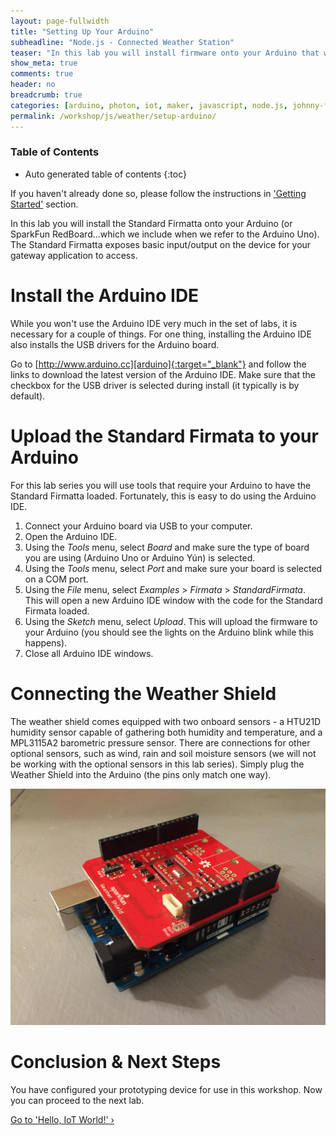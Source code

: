 ```yaml
---
layout: page-fullwidth
title: "Setting Up Your Arduino"
subheadline: "Node.js - Connected Weather Station"
teaser: "In this lab you will install firmware onto your Arduino that will enable communication with the gateway application."
show_meta: true
comments: true
header: no
breadcrumb: true
categories: [arduino, photon, iot, maker, javascript, node.js, johnny-five]
permalink: /workshop/js/weather/setup-arduino/
---
```

### Table of Contents
*  Auto generated table of contents
{:toc}

If you haven't already done so, please follow the instructions in ['Getting Started'](./getting-started/) section.

In this lab you will install the Standard Firmatta onto your Arduino (or SparkFun RedBoard...which we include when we refer to the Arduino Uno). The Standard Firmatta exposes basic input/output on the device for your gateway application to access.

# Install the Arduino IDE
While you won't use the Arduino IDE very much in the set of labs, it is necessary for a couple of things. For one thing, installing the Arduino IDE also installs the USB drivers for the Arduino board.

Go to [http://www.arduino.cc][arduino]{:target="_blank"} and follow the links to download the latest version of the Arduino IDE. Make sure that the checkbox for the USB driver is selected during install (it typically is by default).

# Upload the Standard Firmata to your Arduino
For this lab series you will use tools that require your Arduino to have the Standard Firmatta loaded. Fortunately, this is easy to do using the Arduino IDE.

1. Connect your Arduino board via USB to your computer.
2. Open the Arduino IDE.
3. Using the _Tools_ menu, select _Board_ and make sure the type of board you are using (Arduino Uno or Arduino Y&uacute;n) is selected.
4. Using the _Tools_ menu, select _Port_ and make sure your board is selected on a COM port.
5. Using the _File_ menu, select _Examples_ > _Firmata_ > _StandardFirmata_. This will open a new Arduino IDE window with the code for the Standard Firmata loaded.
6. Using the _Sketch_ menu, select _Upload_. This will upload the firmware to your Arduino (you should see the lights on the Arduino blink while this happens).
7. Close all Arduino IDE windows.

# Connecting the Weather Shield
The weather shield comes equipped with two onboard sensors - a HTU21D humidity sensor capable of gathering both humidity and temperature, and a MPL3115A2 barometric pressure sensor. There are connections for other optional sensors, such as wind, rain and soil moisture sensors (we will not be working with the optional sensors in this lab series). Simply plug the Weather Shield into the Arduino (the pins only match one way).

![Arduino Weather Shield](/images/devices/arduino-weather-station.jpg)

# Conclusion &amp; Next Steps
You have configured your prototyping device for use in this workshop. Now you can proceed to the next lab.

<a class="radius button small" href="../hello-iot-world/">Go to  'Hello, IoT World!' ›</a>

[uno]: http://www.arduino.cc/en/Main/ArduinoBoardUno
[yun]: http://www.arduino.cc/en/Main/ArduinoBoardYun
[arduino]: http://www.arduino.cc